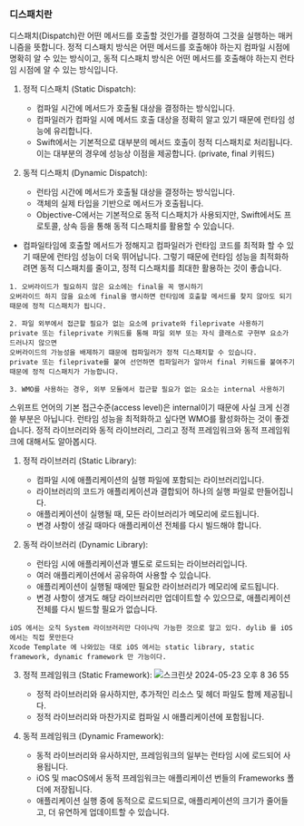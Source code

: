 ### 디스패치란
디스패치(Dispatch)란 어떤 메서드를 호출할 것인가를 결정하여 그것을 실행하는 매커니즘을 뜻합니다.
정적 디스패치 방식은 어떤 메서드를 호출해야 하는지 컴파일 시점에 명확히 알 수 있는 방식이고, 동적 디스패치 방식은 어떤 메서드를 호출해야 하는지 런타임 시점에 알 수 있는 방식입니다.

1. 정적 디스패치 (Static Dispatch):
   - 컴파일 시간에 메서드가 호출될 대상을 결정하는 방식입니다.
   - 컴파일러가 컴파일 시에 메서드 호출 대상을 정확히 알고 있기 때문에 런타임 성능에 유리합니다.
   - Swift에서는 기본적으로 대부분의 메서드 호출이 정적 디스패치로 처리됩니다. 이는 대부분의 경우에 성능상 이점을 제공합니다. (private, final 키워드) 

2. 동적 디스패치 (Dynamic Dispatch):
   - 런타임 시간에 메서드가 호출될 대상을 결정하는 방식입니다.
   - 객체의 실제 타입을 기반으로 메서드가 호출됩니다.
   - Objective-C에서는 기본적으로 동적 디스패치가 사용되지만, Swift에서도 프로토콜, 상속 등을 통해 동적 디스패치를 활용할 수 있습니다.


* 컴파일타임에 호출할 메서드가 정해지고 컴파일러가 런타임 코드를 최적화 할 수 있기 때문에 런타임 성능이 더욱 뛰어납니다. 그렇기 때문에 런타임 성능을 최적화하려면 동적 디스패치를 줄이고, 정적 디스패치를 최대한 활용하는 것이 좋습니다.
```
1. 오버라이드가 필요하지 않은 요소에는 final을 꼭 명시하기
오버라이드 하지 않을 요소에 final을 명시하면 런타임에 호출할 메서드를 찾지 않아도 되기 때문에 정적 디스패치가 됩니다.

2. 파일 외부에서 접근할 필요가 없는 요소에 private와 fileprivate 사용하기
private 또는 fileprivate 키워드를 통해 파일 외부 또는 자식 클래스로 구현부 요소가 드러나지 않으면
오버라이드의 가능성을 배제하기 떄문에 컴파일러가 정적 디스패치할 수 있습니다.
private 또는 fileprivate를 붙여 선언하면 컴파일러가 알아서 final 키워드를 붙여주기 때문에 정적 디스패치가 가능합니다.

3. WMO를 사용하는 경우, 외부 모듈에서 접근할 필요가 없는 요소는 internal 사용하기
```

스위프트 언어의 기본 접근수준(access level)은 internal이기 때문에 사실 크게 신경쓸 부분은 아닙니다. 런타임 성능을 최적화하고 싶다면 WMO를 활성화하는 것이 좋겠습니다.
정적 라이브러리와 동적 라이브러리, 그리고 정적 프레임워크와 동적 프레임워크에 대해서도 알아봅시다.

1. 정적 라이브러리 (Static Library):
   - 컴파일 시에 애플리케이션의 실행 파일에 포함되는 라이브러리입니다.
   - 라이브러리의 코드가 애플리케이션과 결합되어 하나의 실행 파일로 만들어집니다.
   - 애플리케이션이 실행될 때, 모든 라이브러리가 메모리에 로드됩니다.
   - 변경 사항이 생길 때마다 애플리케이션 전체를 다시 빌드해야 합니다.

2. 동적 라이브러리 (Dynamic Library):
   - 런타임 시에 애플리케이션과 별도로 로드되는 라이브러리입니다.
   - 여러 애플리케이션에서 공유하여 사용할 수 있습니다.
   - 애플리케이션이 실행될 때에만 필요한 라이브러리가 메모리에 로드됩니다.
   - 변경 사항이 생겨도 해당 라이브러리만 업데이트할 수 있으므로, 애플리케이션 전체를 다시 빌드할 필요가 없습니다.
     
```
iOS 에서는 오직 System 라이브러리만 다이나믹 가능한 것으로 알고 있다. dylib 를 iOS 에서는 직접 못만든다 
Xcode Template 에 나와있는 대로 iOS 에서는 static library, static framework, dynamic framework 만 가능이다. 
````

3. 정적 프레임워크 (Static Framework):
![스크린샷 2024-05-23 오후 8 36 55](https://github.com/yuhaeun-la/iOS-Study/assets/65907001/3b1a1d80-0810-42a2-bea2-84ebc361d219)
   - 정적 라이브러리와 유사하지만, 추가적인 리소스 및 헤더 파일도 함께 제공됩니다.
   - 정적 라이브러리와 마찬가지로 컴파일 시 애플리케이션에 포함됩니다.

4. 동적 프레임워크 (Dynamic Framework):
   - 동적 라이브러리와 유사하지만, 프레임워크의 일부는 런타임 시에 로드되어 사용됩니다.
   - iOS 및 macOS에서 동적 프레임워크는 애플리케이션 번들의 Frameworks 폴더에 저장됩니다.
   - 애플리케이션 실행 중에 동적으로 로드되므로, 애플리케이션의 크기가 줄어들고, 더 유연하게 업데이트할 수 있습니다.
